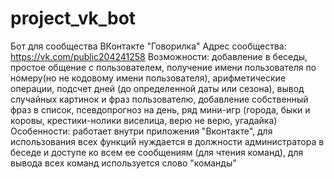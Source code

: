 # project_vk_bot
Бот для сообщества ВКонтакте "Говорилка"
Адрес сообщества: https://vk.com/public204241258
Возможности: добавление в беседы, простое общение с пользователем, получение имени пользователя по номеру(но не кодовому имени пользователя),  арифметические операции, подсчет дней (до определенной даты или сезона), вывод случайных картинок и фраз пользователю, добавление собственный фраз в список, псевдопрогноз на день, ряд мини-игр (города, быки и коровы, крестики-нолики виселица, верю не верю, угадайка)
Особенности: работает внутри приложения "Вконтакте", 
для использования всех функций нуждается в должности администратора 
в беседе и доступе ко всем ее сообщениям (для чтения команд), 
для вывода всех команд используется слово "команды"
